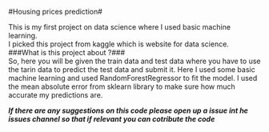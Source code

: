#Housing prices prediction#

This is my first project on data science where  I used basic machine learning.<br>
I picked this project from kaggle which is website for data science.<br>
###What is this project about ?###<br>
So, here you will be given the train data and test data where you have to use the tarin data to predict the test data
and submit it. Here I used some basic machine learning and used RandomForestRegressor to fit the model. I used the mean
absolute error from sklearn library to make sure how much accurate my predictions are.

***If there are any suggestions on this code please open up a issue int he issues channel so that if relevant you can cotribute the code***
